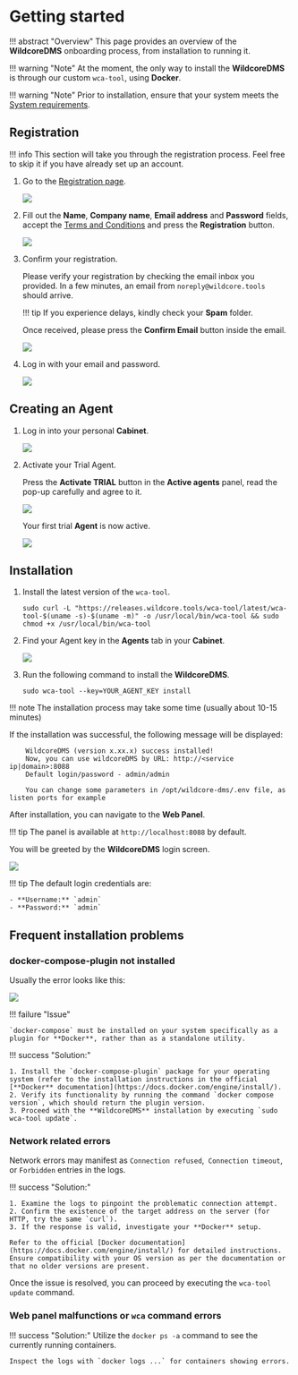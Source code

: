 
# Getting started

!!! abstract "Overview"
    This page provides an overview of the **WildcoreDMS** onboarding process, from installation to running it.

!!! warning "Note"
    At the moment, the only way to install the **WildcoreDMS** is through our custom `wca-tool`, using **Docker**.

!!! warning "Note"
    Prior to installation, ensure that your system meets the [System requirements](./requirements.md).

## Registration

!!! info
    This section will take you through the registration process. Feel free to skip it if you have already set up an account.

1. Go to the [Registration page](https://cabinet.wildcore.tools/auth/Registration).

    ![](../assets/onboarding/registration_empty.png)

2. Fill out the **Name**, **Company name**, **Email address** and **Password** fields, accept the  [Terms and Conditions](https://wildcore.tools/public-offer-agreement.pdf) and press the **Registration** button.

    ![](../assets/onboarding/registration_filled_out.png)

3. Confirm your registration.

    Please verify your registration by checking the email inbox you provided. In a few minutes, an email from `noreply@wildcore.tools` should arrive.
    
    !!! tip
        If you experience delays, kindly check your **Spam** folder.

    Once received, please press the **Confirm Email** button inside the email.

    ![](../assets/onboarding/confirm_email.png)

4. Log in with your email and password.

    ![](../assets/onboarding/registration_confirmed.png)

## Creating an Agent

1. Log in into your personal **Cabinet**.

    ![](../assets/onboarding/cabinet.png)

2. Activate your Trial Agent.

    Press the **Activate TRIAL** button in the **Active agents** panel, read the pop-up carefully and agree to it.

    ![](../assets/onboarding/activate_trial.png)

    Your first trial **Agent** is now active.

    ![](../assets/onboarding/active_agents.png)


## Installation

1. Install the latest version of the `wca-tool`.

    ```shell linenums="1"
    sudo curl -L "https://releases.wildcore.tools/wca-tool/latest/wca-tool-$(uname -s)-$(uname -m)" -o /usr/local/bin/wca-tool && sudo chmod +x /usr/local/bin/wca-tool
    ```

2. Find your Agent key in the **Agents** tab in your **Cabinet**.

    ![](../assets/onboarding/agents_agent_key.png)

3. Run the following command to install the **WildcoreDMS**.

    ```shell linenums="1"
    sudo wca-tool --key=YOUR_AGENT_KEY install 
    ```

!!! note
    The installation process may take some time (usually about 10-15 minutes)

If the installation was successful, the following message will be displayed:

```{ .shell .no-copy }
    WildcoreDMS (version x.xx.x) success installed!
    Now, you can use wildcoreDMS by URL: http://<service ip|domain>:8088
    Default login/password - admin/admin

    You can change some parameters in /opt/wildcore-dms/.env file, as listen ports for example
```

After installation, you can navigate to the **Web Panel**.

!!! tip
    The panel is available at `http://localhost:8088` by default.

You will be greeted by the **WildcoreDMS** login screen.

![](../assets/onboarding/wildcore_login.png)

!!! tip
    The default login credentials are:

    - **Username:** `admin`
    - **Password:** `admin`


## Frequent installation problems

### docker-compose-plugin not installed
Usually the error looks like this:

![](../assets/no-docker-compose-plugin.jpg)

!!! failure "Issue"

    `docker-compose` must be installed on your system specifically as a plugin for **Docker**, rather than as a standalone utility.

!!! success "Solution:"

    1. Install the `docker-compose-plugin` package for your operating system (refer to the installation instructions in the official [**Docker** documentation](https://docs.docker.com/engine/install/).
    2. Verify its functionality by running the command `docker compose version`, which should return the plugin version.
    3. Proceed with the **WildcoreDMS** installation by executing `sudo wca-tool update`.
 

### Network related errors
Network errors may manifest as `Connection refused`,` Connection timeout`, or `Forbidden` entries in the logs.

!!! success "Solution:"

    1. Examine the logs to pinpoint the problematic connection attempt.
    2. Confirm the existence of the target address on the server (for HTTP, try the same `curl`).
    3. If the response is valid, investigate your **Docker** setup.

    Refer to the official [Docker documentation](https://docs.docker.com/engine/install/) for detailed instructions. Ensure compatibility with your OS version as per the documentation or that no older versions are present.

Once the issue is resolved, you can proceed by executing the `wca-tool update` command.

### Web panel malfunctions or `wca` command errors

!!! success "Solution:"
    Utilize the `docker ps -a` command to see the currently running containers. 
    
    Inspect the logs with `docker logs ...` for containers showing errors.